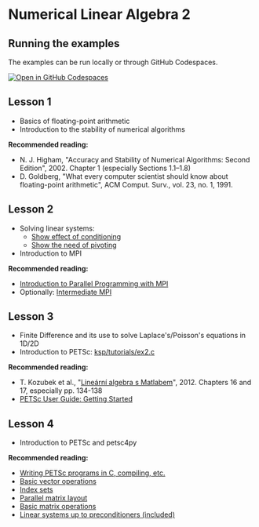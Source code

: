 # Numerical Linear Algebra 2
## Running the examples
The examples can be run locally or through GitHub Codespaces.

[![Open in GitHub Codespaces](https://github.com/codespaces/badge.svg)](https://codespaces.new/jkruzik/nla2)

## Lesson 1
- Basics of floating-point arithmetic
- Introduction to the stability of numerical algorithms

**Recommended reading:**
- N. J. Higham, "Accuracy and Stability of Numerical Algorithms: Second Edition", 2002. Chapter 1 (especially Sections 1.1–1.8)
- D. Goldberg, "What every computer scientist should know about floating-point arithmetic", ACM Comput. Surv., vol. 23, no. 1, 1991.

## Lesson 2
- Solving linear systems:
    - [Show effect of conditioning](l02/1conditioning.ipynb)
    - [Show the need of pivoting](l02/2pivoting.ipynb)
- Introduction to MPI

**Recommended reading:**
- [Introduction to Parallel Programming with MPI](https://pdc-support.github.io/introduction-to-mpi/)
- Optionally: [Intermediate MPI](https://enccs.github.io/intermediate-mpi/)

## Lesson 3
- Finite Difference and its use to solve Laplace's/Poisson's equations in 1D/2D
- Introduction to PETSc: [ksp/tutorials/ex2.c](https://petsc.org/release/src/ksp/ksp/tutorials/ex2.c.html)

**Recommended reading:**
- T. Kozubek et al., "[Lineární algebra s Matlabem](https://mi21.vsb.cz/sites/mi21.vsb.cz/files/unit/linearni_algebra_s_matlabem.pdf)", 2012. Chapters 16 and 17, especially pp. 134-138
- [PETSc User Guide: Getting Started](https://petsc.org/release/manual/getting_started/)

## Lesson 4
- Introduction to PETSc and petsc4py

**Recommended reading:**
- [Writing PETSc programs in C, compiling, etc.](https://petsc.org/release/manual/getting_started/#writing-c-c-or-fortran-applications)
- [Basic vector operations](https://petsc.org/release/manual/vec/#basic-vector-operations)
- [Index sets](https://petsc.org/release/manual/vec/#low-level-vector-communication)
- [Parallel matrix layout](https://petsc.org/release/manual/mat/#parallel-aij-sparse-matrices)
- [Basic matrix operations](https://petsc.org/release/manual/mat/#basic-matrix-operations)
- [Linear systems up to preconditioners (included)](https://petsc.org/release/manual/ksp/)
